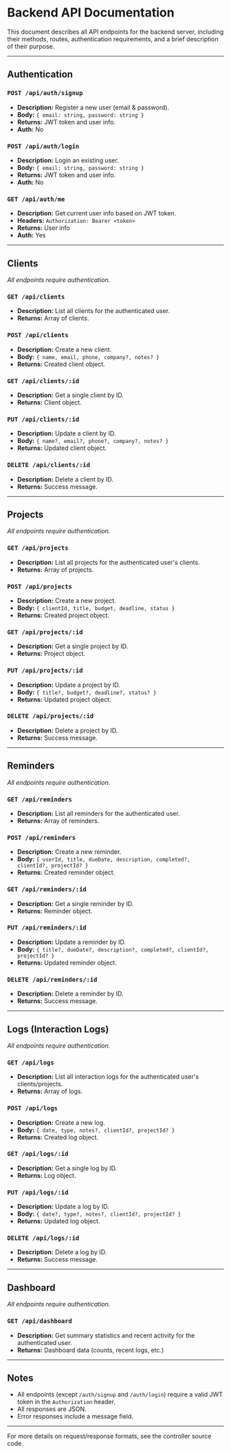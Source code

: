 # Backend API Documentation

This document describes all API endpoints for the backend server, including their methods, routes, authentication requirements, and a brief description of their purpose.

---

## Authentication

### `POST /api/auth/signup`
- **Description:** Register a new user (email & password).
- **Body:** `{ email: string, password: string }`
- **Returns:** JWT token and user info.
- **Auth:** No

### `POST /api/auth/login`
- **Description:** Login an existing user.
- **Body:** `{ email: string, password: string }`
- **Returns:** JWT token and user info.
- **Auth:** No

### `GET /api/auth/me`
- **Description:** Get current user info based on JWT token.
- **Headers:** `Authorization: Bearer <token>`
- **Returns:** User info
- **Auth:** Yes

---

## Clients

_All endpoints require authentication._

### `GET /api/clients`
- **Description:** List all clients for the authenticated user.
- **Returns:** Array of clients.

### `POST /api/clients`
- **Description:** Create a new client.
- **Body:** `{ name, email, phone, company?, notes? }`
- **Returns:** Created client object.

### `GET /api/clients/:id`
- **Description:** Get a single client by ID.
- **Returns:** Client object.

### `PUT /api/clients/:id`
- **Description:** Update a client by ID.
- **Body:** `{ name?, email?, phone?, company?, notes? }`
- **Returns:** Updated client object.

### `DELETE /api/clients/:id`
- **Description:** Delete a client by ID.
- **Returns:** Success message.

---

## Projects

_All endpoints require authentication._

### `GET /api/projects`
- **Description:** List all projects for the authenticated user's clients.
- **Returns:** Array of projects.

### `POST /api/projects`
- **Description:** Create a new project.
- **Body:** `{ clientId, title, budget, deadline, status }`
- **Returns:** Created project object.

### `GET /api/projects/:id`
- **Description:** Get a single project by ID.
- **Returns:** Project object.

### `PUT /api/projects/:id`
- **Description:** Update a project by ID.
- **Body:** `{ title?, budget?, deadline?, status? }`
- **Returns:** Updated project object.

### `DELETE /api/projects/:id`
- **Description:** Delete a project by ID.
- **Returns:** Success message.

---

## Reminders

_All endpoints require authentication._

### `GET /api/reminders`
- **Description:** List all reminders for the authenticated user.
- **Returns:** Array of reminders.

### `POST /api/reminders`
- **Description:** Create a new reminder.
- **Body:** `{ userId, title, dueDate, description, completed?, clientId?, projectId? }`
- **Returns:** Created reminder object.

### `GET /api/reminders/:id`
- **Description:** Get a single reminder by ID.
- **Returns:** Reminder object.

### `PUT /api/reminders/:id`
- **Description:** Update a reminder by ID.
- **Body:** `{ title?, dueDate?, description?, completed?, clientId?, projectId? }`
- **Returns:** Updated reminder object.

### `DELETE /api/reminders/:id`
- **Description:** Delete a reminder by ID.
- **Returns:** Success message.

---

## Logs (Interaction Logs)

_All endpoints require authentication._

### `GET /api/logs`
- **Description:** List all interaction logs for the authenticated user's clients/projects.
- **Returns:** Array of logs.

### `POST /api/logs`
- **Description:** Create a new log.
- **Body:** `{ date, type, notes?, clientId?, projectId? }`
- **Returns:** Created log object.

### `GET /api/logs/:id`
- **Description:** Get a single log by ID.
- **Returns:** Log object.

### `PUT /api/logs/:id`
- **Description:** Update a log by ID.
- **Body:** `{ date?, type?, notes?, clientId?, projectId? }`
- **Returns:** Updated log object.

### `DELETE /api/logs/:id`
- **Description:** Delete a log by ID.
- **Returns:** Success message.

---

## Dashboard

_All endpoints require authentication._

### `GET /api/dashboard`
- **Description:** Get summary statistics and recent activity for the authenticated user.
- **Returns:** Dashboard data (counts, recent logs, etc.)

---

## Notes
- All endpoints (except `/auth/signup` and `/auth/login`) require a valid JWT token in the `Authorization` header.
- All responses are JSON.
- Error responses include a message field.

---

For more details on request/response formats, see the controller source code.
